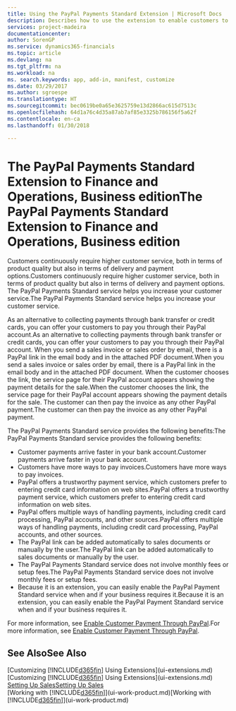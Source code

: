 ```yaml
---
title: Using the PayPal Payments Standard Extension | Microsoft Docs
description: Describes how to use the extension to enable customers to make payments with PayPal.
services: project-madeira
documentationcenter: 
author: SorenGP
ms.service: dynamics365-financials
ms.topic: article
ms.devlang: na
ms.tgt_pltfrm: na
ms.workload: na
ms. search.keywords: app, add-in, manifest, customize
ms.date: 03/29/2017
ms.author: sgroespe
ms.translationtype: HT
ms.sourcegitcommit: bec0619be0a65e3625759e13d2866ac615d7513c
ms.openlocfilehash: 64d1a76c4d35a87ab7af85e3325b786156f5a62f
ms.contentlocale: en-ca
ms.lasthandoff: 01/30/2018

---
```

# <a name="the-paypal-payments-standard-extension-to-finance-and-operations-business-edition"></a><span data-ttu-id="f80f4-103">The PayPal Payments Standard Extension to Finance and Operations, Business edition</span><span class="sxs-lookup"><span data-stu-id="f80f4-103">The PayPal Payments Standard Extension to Finance and Operations, Business edition</span></span> 
<span data-ttu-id="f80f4-104">Customers continuously require higher customer service, both in terms of product quality but also in terms of delivery and payment options.</span><span class="sxs-lookup"><span data-stu-id="f80f4-104">Customers continuously require higher customer service, both in terms of product quality but also in terms of delivery and payment options.</span></span> <span data-ttu-id="f80f4-105">The PayPal Payments Standard service helps you increase your customer service.</span><span class="sxs-lookup"><span data-stu-id="f80f4-105">The PayPal Payments Standard service helps you increase your customer service.</span></span>

<span data-ttu-id="f80f4-106">As an alternative to collecting payments through bank transfer or credit cards, you can offer your customers to pay you through their PayPal account.</span><span class="sxs-lookup"><span data-stu-id="f80f4-106">As an alternative to collecting payments through bank transfer or credit cards, you can offer your customers to pay you through their PayPal account.</span></span> <span data-ttu-id="f80f4-107">When you send a sales invoice or sales order by email, there is a PayPal link in the email body and in the attached PDF document.</span><span class="sxs-lookup"><span data-stu-id="f80f4-107">When you send a sales invoice or sales order by email, there is a PayPal link in the email body and in the attached PDF document.</span></span> <span data-ttu-id="f80f4-108">When the customer chooses the link, the service page for their PayPal account appears showing the payment details for the sale.</span><span class="sxs-lookup"><span data-stu-id="f80f4-108">When the customer chooses the link, the service page for their PayPal account appears showing the payment details for the sale.</span></span> <span data-ttu-id="f80f4-109">The customer can then pay the invoice as any other PayPal payment.</span><span class="sxs-lookup"><span data-stu-id="f80f4-109">The customer can then pay the invoice as any other PayPal payment.</span></span>

<span data-ttu-id="f80f4-110">The PayPal Payments Standard service provides the following benefits:</span><span class="sxs-lookup"><span data-stu-id="f80f4-110">The PayPal Payments Standard service provides the following benefits:</span></span>

* <span data-ttu-id="f80f4-111">Customer payments arrive faster in your bank account.</span><span class="sxs-lookup"><span data-stu-id="f80f4-111">Customer payments arrive faster in your bank account.</span></span>
* <span data-ttu-id="f80f4-112">Customers have more ways to pay invoices.</span><span class="sxs-lookup"><span data-stu-id="f80f4-112">Customers have more ways to pay invoices.</span></span>
* <span data-ttu-id="f80f4-113">PayPal offers a trustworthy payment service, which customers prefer to entering credit card information on web sites.</span><span class="sxs-lookup"><span data-stu-id="f80f4-113">PayPal offers a trustworthy payment service, which customers prefer to entering credit card information on web sites.</span></span>
* <span data-ttu-id="f80f4-114">PayPal offers multiple ways of handling payments, including credit card processing, PayPal accounts, and other sources.</span><span class="sxs-lookup"><span data-stu-id="f80f4-114">PayPal offers multiple ways of handling payments, including credit card processing, PayPal accounts, and other sources.</span></span>
* <span data-ttu-id="f80f4-115">The PayPal link can be added automatically to sales documents or manually by the user.</span><span class="sxs-lookup"><span data-stu-id="f80f4-115">The PayPal link can be added automatically to sales documents or manually by the user.</span></span>
* <span data-ttu-id="f80f4-116">The PayPal Payments Standard service does not involve monthly fees or setup fees.</span><span class="sxs-lookup"><span data-stu-id="f80f4-116">The PayPal Payments Standard service does not involve monthly fees or setup fees.</span></span>
* <span data-ttu-id="f80f4-117">Because it is an extension, you can easily enable the PayPal Payment Standard service when and if your business requires it.</span><span class="sxs-lookup"><span data-stu-id="f80f4-117">Because it is an extension, you can easily enable the PayPal Payment Standard service when and if your business requires it.</span></span>  

<span data-ttu-id="f80f4-118">For more information, see [Enable Customer Payment Through PayPal](sales-how-enable-payment-service-extensions.md).</span><span class="sxs-lookup"><span data-stu-id="f80f4-118">For more information, see [Enable Customer Payment Through PayPal](sales-how-enable-payment-service-extensions.md).</span></span>

## <a name="see-also"></a><span data-ttu-id="f80f4-119">See Also</span><span class="sxs-lookup"><span data-stu-id="f80f4-119">See Also</span></span>
<span data-ttu-id="f80f4-120">[Customizing [!INCLUDE[d365fin](includes/d365fin_md.md)] Using Extensions](ui-extensions.md)</span><span class="sxs-lookup"><span data-stu-id="f80f4-120">[Customizing [!INCLUDE[d365fin](includes/d365fin_md.md)] Using Extensions](ui-extensions.md)</span></span>  
[<span data-ttu-id="f80f4-121">Setting Up Sales</span><span class="sxs-lookup"><span data-stu-id="f80f4-121">Setting Up Sales</span></span>](sales-setup-sales.md)  
<span data-ttu-id="f80f4-122">[Working with [!INCLUDE[d365fin](includes/d365fin_md.md)]](ui-work-product.md)</span><span class="sxs-lookup"><span data-stu-id="f80f4-122">[Working with [!INCLUDE[d365fin](includes/d365fin_md.md)]](ui-work-product.md)</span></span>

